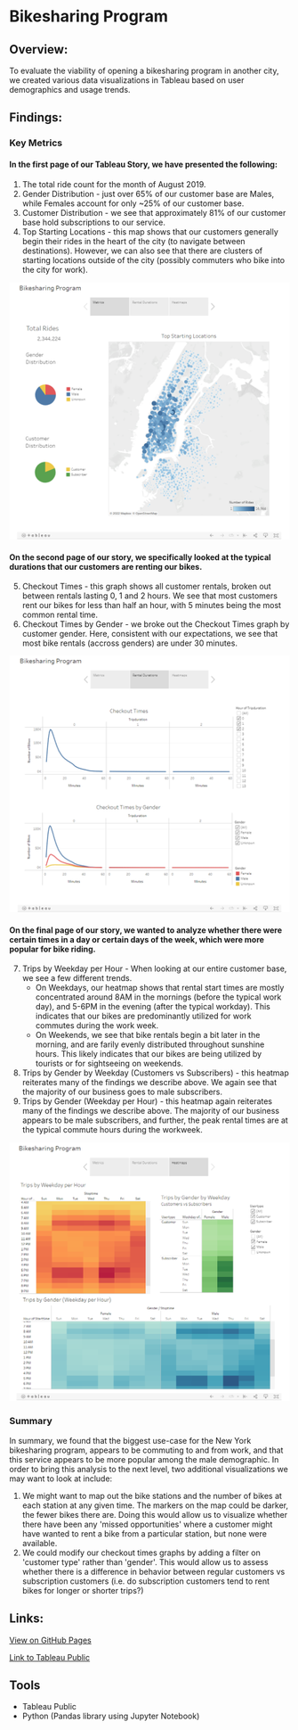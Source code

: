 # Bikesharing Program

## Overview:
To evaluate the viability of opening a bikesharing program in another city, we created various data visualizations in Tableau based on user demographics and usage trends.

## Findings:
### Key Metrics
#### In the first page of our Tableau Story, we have presented the following:
1. The total ride count for the month of August 2019.
2. Gender Distribution - just over 65% of our customer base are Males, while Females account for only ~25% of our customer base.
3. Customer Distribution - we see that approximately 81% of our customer base hold subscriptions to our service.
4. Top Starting Locations - this map shows that our customers generally begin their rides in the heart of the city (to navigate between destinations). However, we can also see that there are clusters of starting locations outside of the city (possibly commuters who bike into the city for work).

![Key Metrics](Resources/metrics.png)
 
#### On the second page of our story, we specifically looked at the typical durations that our customers are renting our bikes.

5. Checkout Times - this graph shows all customer rentals, broken out between rentals lasting 0, 1 and 2 hours. We see that most customers rent our bikes for less than half an hour, with 5 minutes being the most common rental time.
6. Checkout Times by Gender - we broke out the Checkout Times graph by customer gender. Here, consistent with our expectations, we see that most bike rentals (accross genders) are under 30 minutes.

![Trip Durations](Resources/durations.png)

#### On the final page of our story, we wanted to analyze whether there were certain times in a day or certain days of the week, which were more popular for bike riding.
7. Trips by Weekday per Hour - When looking at our entire customer base, we see a few different trends.
    - On Weekdays, our heatmap shows that rental start times are mostly concentrated around 8AM in the mornings (before the typical work day), and 5-6PM in the evening (after the typical workday). This indicates that our bikes are predominantly utilized for work commutes during the work week.
    - On Weekends, we see that bike rentals begin a bit later in the morning, and are farily evenly distributed throughout sunshine hours. This likely indicates that our bikes are being utilized by tourists or for sightseeing on weekends.
8. Trips by Gender by Weekday (Customers vs Subscribers) - this heatmap reiterates many of the findings we describe above. We again see that the majority of our business goes to male subscribers.
9. Trips by Gender (Weekday per Hour) - this heatmap again reiterates many of the findings we describe above. The majority of our business appears to be male subscribers, and further, the peak rental times are at the typical commute hours during the workweek.

![Heatmaps](Resources/heatmaps.png)

### Summary
In summary, we found that the biggest use-case for the New York bikesharing program, appears to be commuting to and from work, and that this service appears to be more popular among the male demographic. In order to bring this analysis to the next level, two additional visualizations we may want to look at include:
1. We might want to map out the bike stations and the number of bikes at each station at any given time. The markers on the map could be darker, the fewer bikes there are. Doing this would allow us to visualize whether there have been any 'missed opportunities' where a customer might have wanted to rent a bike from a particular station, but none were available.
2. We could modify our checkout times graphs by adding a filter on 'customer type' rather than 'gender'. This would allow us to assess whether there is a difference in behavior between regular customers vs subscription customers (i.e. do subscription customers tend to rent bikes for longer or shorter trips?)


## Links:

[View on GitHub Pages](https://justgitcoding.github.io/bikesharing/)

[Link to Tableau Public](https://public.tableau.com/views/Bikesharing_Viz/BikesharingProgram?:language=en-US&publish=yes&:display_count=n&:origin=viz_share_link)
## Tools
- Tableau Public
- Python (Pandas library using Jupyter Notebook)


